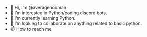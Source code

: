 - 👋 Hi, I’m @averagehooman
- 👀 I’m interested in Python/coding discord bots.
- 🌱 I’m currently learning Python.
- 💞️ I’m looking to collaborate on anything related to basic python.
- 📫 How to reach me 

<!---
averagehooman/averagehooman is a ✨ special ✨ repository because its `README.md` (this file) appears on your GitHub profile.
You can click the Preview link to take a look at your changes.
--->
